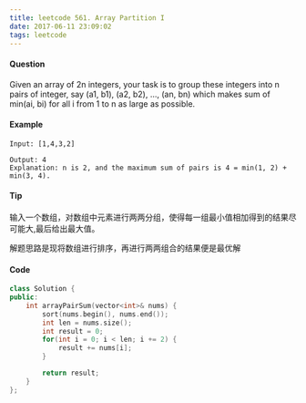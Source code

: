 ```yaml
---
title: leetcode 561. Array Partition I
date: 2017-06-11 23:09:02
tags: leetcode
---
```


#### Question

Given an array of 2n integers, your task is to group these integers into n pairs of integer, say (a1, b1), (a2, b2), ..., (an, bn) which makes sum of min(ai, bi) for all i from 1 to n as large as possible.

#### Example

```
Input: [1,4,3,2]

Output: 4
Explanation: n is 2, and the maximum sum of pairs is 4 = min(1, 2) + min(3, 4).
```

#### Tip

输入一个数组，对数组中元素进行两两分组，使得每一组最小值相加得到的结果尽可能大,最后给出最大值。

解题思路是现将数组进行排序，再进行两两组合的结果便是最优解

#### Code

```C++
class Solution {
public:
    int arrayPairSum(vector<int>& nums) {
        sort(nums.begin(), nums.end());
        int len = nums.size();
        int result = 0;
        for(int i = 0; i < len; i += 2) {
            result += nums[i];
        }

        return result;
    }
};
```
